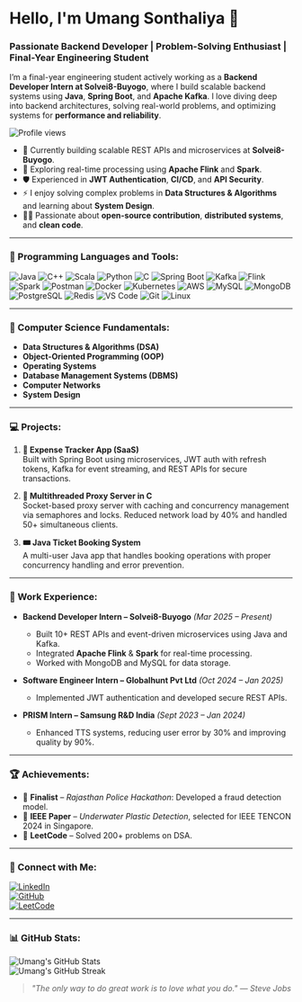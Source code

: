 # Hello, I'm Umang Sonthaliya 👋

### Passionate Backend Developer | Problem-Solving Enthusiast | Final-Year Engineering Student

I’m a final-year engineering student actively working as a **Backend Developer Intern at Solvei8-Buyogo**, where I build scalable backend systems using **Java**, **Spring Boot**, and **Apache Kafka**. I love diving deep into backend architectures, solving real-world problems, and optimizing systems for **performance and reliability**.

![Profile views](https://komarev.com/ghpvc/?username=username&color=blue)

- 🔧 Currently building scalable REST APIs and microservices at **Solvei8-Buyogo**.
- 🌱 Exploring real-time processing using **Apache Flink** and **Spark**.
- 🛡️ Experienced in **JWT Authentication**, **CI/CD**, and **API Security**.
- ⚡ I enjoy solving complex problems in **Data Structures & Algorithms** and learning about **System Design**.
- 👨‍💻 Passionate about **open-source contribution**, **distributed systems**, and **clean code**.

---

### 🧠 Programming Languages and Tools:
![Java](https://img.shields.io/badge/Java-blue?style=flat&logo=java)
![C++](https://img.shields.io/badge/C++-blue?style=flat&logo=cplusplus)
![Scala](https://img.shields.io/badge/Scala-red?style=flat&logo=scala)
![Python](https://img.shields.io/badge/Python-blue?style=flat&logo=python)
![C](https://img.shields.io/badge/C-blue?style=flat&logo=c)
![Spring Boot](https://img.shields.io/badge/Spring_Boot-green?style=flat&logo=spring)
![Kafka](https://img.shields.io/badge/Kafka-grey?style=flat&logo=apachekafka)
![Flink](https://img.shields.io/badge/Flink-orange?style=flat&logo=apacheflink)
![Spark](https://img.shields.io/badge/Spark-orange?style=flat&logo=apachespark)
![Postman](https://img.shields.io/badge/Postman-orange?style=flat&logo=postman)
![Docker](https://img.shields.io/badge/Docker-blue?style=flat&logo=docker)
![Kubernetes](https://img.shields.io/badge/Kubernetes-blue?style=flat&logo=kubernetes)
![AWS](https://img.shields.io/badge/AWS-orange?style=flat&logo=amazonaws)
![MySQL](https://img.shields.io/badge/MySQL-blue?style=flat&logo=mysql)
![MongoDB](https://img.shields.io/badge/MongoDB-green?style=flat&logo=mongodb)
![PostgreSQL](https://img.shields.io/badge/PostgreSQL-blue?style=flat&logo=postgresql)
![Redis](https://img.shields.io/badge/Redis-red?style=flat&logo=redis)
![VS Code](https://img.shields.io/badge/VS_Code-blue?style=flat&logo=visualstudiocode)
![Git](https://img.shields.io/badge/Git-orange?style=flat&logo=git)
![Linux](https://img.shields.io/badge/Linux-black?style=flat&logo=linux)

---

### 📘 Computer Science Fundamentals:
- **Data Structures & Algorithms (DSA)**
- **Object-Oriented Programming (OOP)**
- **Operating Systems**
- **Database Management Systems (DBMS)**
- **Computer Networks**
- **System Design**

---

### 💻 Projects:
1. **🔐 Expense Tracker App (SaaS)**  
   Built with Spring Boot using microservices, JWT auth with refresh tokens, Kafka for event streaming, and REST APIs for secure transactions.

2. **🧠 Multithreaded Proxy Server in C**  
   Socket-based proxy server with caching and concurrency management via semaphores and locks. Reduced network load by 40% and handled 50+ simultaneous clients.

3. **🎟️ Java Ticket Booking System**  
   A multi-user Java app that handles booking operations with proper concurrency handling and error prevention.

---

### 🏢 Work Experience:
- **Backend Developer Intern – Solvei8-Buyogo** *(Mar 2025 – Present)*  
  - Built 10+ REST APIs and event-driven microservices using Java and Kafka.  
  - Integrated **Apache Flink** & **Spark** for real-time processing.  
  - Worked with MongoDB and MySQL for data storage.

- **Software Engineer Intern – Globalhunt Pvt Ltd** *(Oct 2024 – Jan 2025)*  
  - Implemented JWT authentication and developed secure REST APIs.

- **PRISM Intern – Samsung R&D India** *(Sept 2023 – Jan 2024)*  
  - Enhanced TTS systems, reducing user error by 30% and improving quality by 90%.

---

### 🏆 Achievements:
- 🎯 **Finalist** – *Rajasthan Police Hackathon*: Developed a fraud detection model.
- 📄 **IEEE Paper** – *Underwater Plastic Detection*, selected for IEEE TENCON 2024 in Singapore.
- 🧠 **LeetCode** – Solved 200+ problems on DSA.

---

### 🔗 Connect with Me:
[![LinkedIn](https://img.shields.io/badge/LinkedIn-blue?style=flat&logo=linkedin)](https://www.linkedin.com/in/umangsonthaliya)  
[![GitHub](https://img.shields.io/badge/GitHub-black?style=flat&logo=github)](https://github.com/UmangSonthaliya)  
[![LeetCode](https://img.shields.io/badge/LeetCode-yellow?style=flat&logo=leetcode)](https://leetcode.com/u/user7537kW/)  

---

### 📊 GitHub Stats:
![Umang's GitHub Stats](https://github-readme-stats.vercel.app/api?username=UmangSonthaliya&show_icons=true&theme=radical)  
![Umang's GitHub Streak](https://github-readme-streak-stats.herokuapp.com/?user=UmangSonthaliya&theme=radical)

> *"The only way to do great work is to love what you do." — Steve Jobs*
